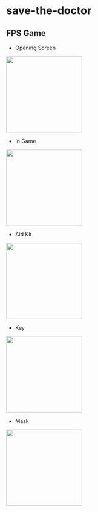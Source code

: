 # save-the-doctor

## FPS Game



* Opening Screen

<img src="https://github.com/hakandindis/save-the-doctor-game/blob/main/Assets/screenshots/Inovasyon%20Gamejam%205.10.2021%2011_54_51.png" width="200">


* In Game 

<img src="https://github.com/hakandindis/save-the-doctor-game/blob/main/Assets/screenshots/Inovasyon%20Gamejam%205.10.2021%2011_55_58.png" width="200">

* Aid Kit

<img src="https://github.com/hakandindis/save-the-doctor-game/blob/main/Assets/screenshots/Inovasyon%20Gamejam%205.10.2021%2011_56_58.png" width="200">



* Key

<img src="https://github.com/hakandindis/save-the-doctor-game/blob/main/Assets/screenshots/Inovasyon%20Gamejam%205.10.2021%2011_55_19.png" width="200">



* Mask

<img src="https://github.com/hakandindis/save-the-doctor-game/blob/main/Assets/screenshots/Inovasyon%20Gamejam%205.10.2021%2011_56_11.png" width="200">

